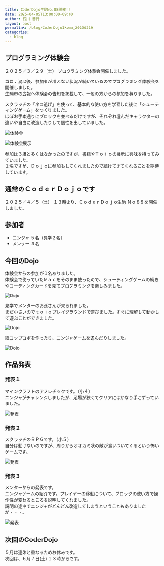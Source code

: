 ```yaml
---
title: CoderDojo生駒No.88開催!!
date: 2025-04-05T13:00:00+09:00
author: 石川 善行
layout: post
permalink: /blog/CoderDojoIkoma_20250329
categories:
  - blog
---
```

## プログラミング体験会
２０２５／３／２９（土） プログラミング体験会開催しました。

コロナ渦以後、参加者が増えない状況が続いているのでプログラミング体験会を開催しました。  
生駒市の広報へ体験会の告知を掲載して、一般の方からの参加を募りました。  

スクラッチの「ネコ逃げ」を使って、基本的な使い方を学習した後に「シューティングゲーム」をつくりました。  
ほぼお手本通りにブロックを並べるだけですが、それぞれ選んだキャラクターの違いや自由に改造したりして個性を出していました。

![体験会](/assets/images/2025/04/0405_0.jpg)

![体験会展示](/assets/images/2025/04/0405_1.jpg)

参加は３組と多くはなかったのですが、書籍やＴｏｉｏの展示に興味を持ってみていました。  
１名ですが、Ｄｏｊｏに参加もしてくれましたので続けてきてくれることを期待しています。

## 通常のＣｏｄｅｒＤｏｊｏです
２０２５／４／５（土） １３時より、ＣｏｄｅｒＤｏｊｏ生駒 Ｎｏ８８を開催しました。

## 参加者

- ニンジャ ５名（見学２名）
- メンター ３名

## 今回のDojo
体験会からの参加が１名ありました。  
体験会で使っていたＭａｃをそのまま使ったので、シューティングゲームの続きやコーディングカードを見てプログラミングを楽しみました。

![Dojo](/assets/images/2025/04/0405_2.jpg)

見学でメンターのお孫さんが来られました。  
まだ小さいのでｔｏｉｏプレイグラウンドで遊びました。すぐに理解して動かして遊ぶことができました。  

![Dojo](/assets/images/2025/04/0405_3.jpg)

紙コップロボを作ったり、ニンジャゲームを遊んだりしました。

![Dojo](/assets/images/2025/04/0405_4.jpg)

## 作品発表
### 発表１
マインクラフトのアスレチックです。（小４）  
ニンジャがチャレンジしましたが、足場が狭くてクリアにはかなり手こずっていました。

![発表](/assets/images/2025/04/0405_5.jpg)

### 発表２
スクラッチのＲＰＧです。（小５）  
自分は動けないのですが、周りからオオカミ状の敵が食いついてくるという怖いゲームです。

![発表](/assets/images/2025/04/0405_6.jpg)

### 発表３
メンターからの発表です。  
ニンジャゲームの紹介です。プレイヤーの移動について、ブロックの使い方で操作性が変わるところを説明してくれました。  
説明の途中でニンジャがどんどん改造してしまうということもありましたが・・・。 

![発表](/assets/images/2025/04/0405_7.jpg)

## 次回のCoderDojo
５月は連休と重なるためお休みです。  
次回は、６月７日(土) １３時からです。


